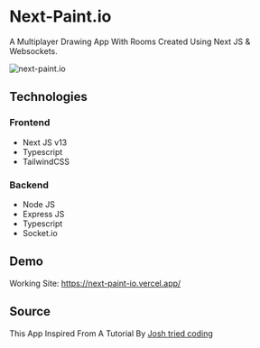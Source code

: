 # Next-Paint.io

A Multiplayer Drawing App With Rooms Created Using Next JS & Websockets.

![next-paint.io](https://media-exp1.licdn.com/dms/image/C5622AQGaJmae-X0pYA/feedshare-shrink_800/0/1670229983921?e=1672876800&v=beta&t=7gjpidHu1rz771q65_fLhSd-xBDohZPbr2wpS1ARYeo)

## Technologies

### Frontend

-   Next JS v13
-   Typescript
-   TailwindCSS

### Backend

-   Node JS
-   Express JS
-   Typescript
-   Socket.io

## Demo

Working Site: https://next-paint-io.vercel.app/

## Source

This App Inspired From A Tutorial By [Josh tried coding](https://www.youtube.com/watch?v=Dib5TYHHfgA)
